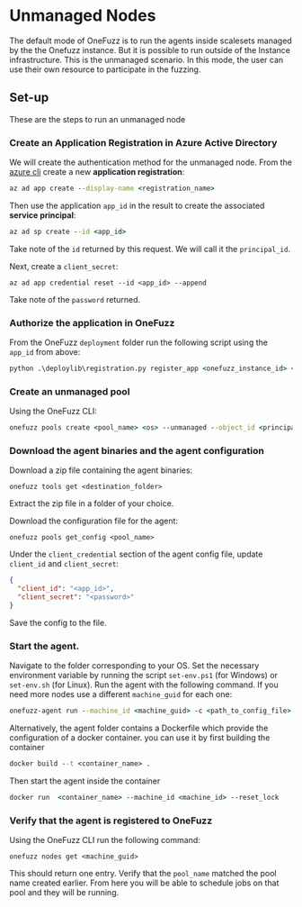 # Unmanaged Nodes

The default mode of OneFuzz is to run the agents inside scalesets managed by the the Onefuzz instance. But it is possible to run outside of the Instance infrastructure.
This is the unmanaged scenario. In this mode, the user can use their own resource to participate in the fuzzing.

## Set-up

These are the steps to run an unmanaged node

### Create an Application Registration in Azure Active Directory

We will create the authentication method for the unmanaged node.
From the [azure cli](https://learn.microsoft.com/en-us/cli/azure/install-azure-cli) create a new **application registration**:

```cmd
az ad app create --display-name <registration_name>
```

Then use the application `app_id` in the result to create the associated **service principal**:

```cmd
az ad sp create --id <app_id>
```

Take note of the `id` returned by this request. We will call it the `principal_id`.

Next, create a `client_secret`:

```
az ad app credential reset --id <app_id> --append
```

Take note of the `password` returned.

### Authorize the application in OneFuzz

From the OneFuzz `deployment` folder run the following script using the `app_id` from above:

```cmd
python .\deploylib\registration.py register_app <onefuzz_instance_id> <subscription_id> --app_id <app_id> --role UnmanagedNode
```

### Create an unmanaged pool

Using the OneFuzz CLI:

```cmd
onefuzz pools create <pool_name> <os> --unmanaged --object_id <principal_id>
```

### Download the agent binaries and the agent configuration

Download a zip file containing the agent binaries:

```
onefuzz tools get <destination_folder>
```

Extract the zip file in a folder of your choice.

Download the configuration file for the agent:

```
onefuzz pools get_config <pool_name>
```

Under the `client_credential` section of the agent config file, update `client_id` and `client_secret`:

```json
{
  "client_id": "<app_id>",
  "client_secret": "<password>"
}
```

Save the config to the file.

### Start the agent.

Navigate to the folder corresponding to your OS.
Set the necessary environment variable by running the script `set-env.ps1` (for Windows) or `set-env.sh` (for Linux).
Run the agent with the following command. If you need more nodes use a different `machine_guid` for each one:

```cmd
onefuzz-agent run --machine_id <machine_guid> -c <path_to_config_file> --reset_lock
```

Alternatively, the agent folder contains a Dockerfile which provide the configuration of a docker container.
you can use it by first building the container

```cmd
docker build --t <container_name> .
```

Then start the agent inside the container

```cmd
docker run  <container_name> --machine_id <machine_id> --reset_lock
```

### Verify that the agent is registered to OneFuzz

Using the OneFuzz CLI run the following command:

```
onefuzz nodes get <machine_guid>
```

This should return one entry. Verify that the `pool_name` matched the pool name created earlier.
From here you will be able to schedule jobs on that pool and they will be running.
